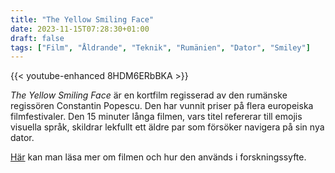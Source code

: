 ```yaml
---
title: "The Yellow Smiling Face"
date: 2023-11-15T07:28:30+01:00
draft: false
tags: ["Film", "Åldrande", "Teknik", "Rumänien", "Dator", "Smiley"]
---
```


{{< youtube-enhanced 8HDM6ERbBKA >}}

*The Yellow Smiling Face* är en kortfilm regisserad av den rumänske regissören Constantin Popescu. Den har vunnit priser på flera europeiska filmfestivaler. Den 15 minuter långa filmen, vars titel refererar till emojis visuella språk, skildrar lekfullt ett äldre par som försöker navigera på sin nya dator.

[Här](http://actproject.ca/act/the-yellow-smiling-face-film-and-cross-cultural-reflection/) kan man läsa mer om filmen och hur den används i forskningssyfte. 
